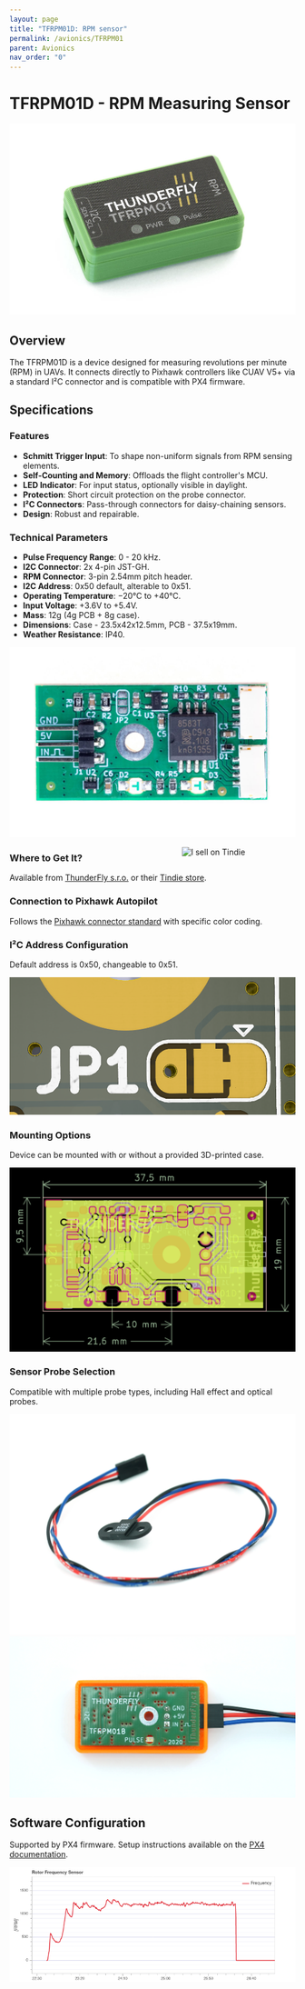 ```yaml
---
layout: page
title: "TFRPM01D: RPM sensor"
permalink: /avionics/TFRPM01
parent: Avionics
nav_order: "0"
---
```


# TFRPM01D - RPM Measuring Sensor

<p align="center">
  <img src="/avionics/TFRPM01/TFRPM01D.jpg" />
</p>

## Overview
The TFRPM01D is a device designed for measuring revolutions per minute (RPM) in UAVs. It connects directly to Pixhawk controllers like CUAV V5+ via a standard I²C connector and is compatible with PX4 firmware.

## Specifications

### Features
- **Schmitt Trigger Input**: To shape non-uniform signals from RPM sensing elements.
- **Self-Counting and Memory**: Offloads the flight controller's MCU.
- **LED Indicator**: For input status, optionally visible in daylight.
- **Protection**: Short circuit protection on the probe connector.
- **I²C Connectors**: Pass-through connectors for daisy-chaining sensors.
- **Design**: Robust and repairable.

### Technical Parameters
- **Pulse Frequency Range**: 0 - 20 kHz.
- **I2C Connector**: 2x 4-pin JST-GH.
- **RPM Connector**: 3-pin 2.54mm pitch header.
- **I2C Address**: 0x50 default, alterable to 0x51.
- **Operating Temperature**: −20°C to +40°C.
- **Input Voltage**: +3.6V to +5.4V.
- **Mass**: 12g (4g PCB + 8g case).
- **Dimensions**: Case - 23.5x42x12.5mm, PCB - 37.5x19mm.
- **Weather Resistance**: IP40.

<p align="center">
  <img src="/avionics/TFRPM01/TFRPM01D_pcb_bot.jpg" />
</p>


<a href="https://www.tindie.com/products/thunderfly/tfrpm01-drone-rpm-tachometer-sensor/"><img src="https://d2ss6ovg47m0r5.cloudfront.net/badges/tindie-mediums.png" alt="I sell on Tindie" width="200" align="right"></a>
### Where to Get It?

Available from [ThunderFly s.r.o.](https://www.thunderfly.cz/) or their [Tindie store](https://www.tindie.com/products/thunderfly/tfrpm01-drone-rpm-tachometer-sensor/).

### Connection to Pixhawk Autopilot
Follows the [Pixhawk connector standard](https://github.com/pixhawk/Pixhawk-Standards/blob/master/DS-009%20Pixhawk%20Connector%20Standard.pdf) with specific color coding.

### I²C Address Configuration
Default address is 0x50, changeable to 0x51.

![The default 0x50 address setup](/avionics/TFRPM01/JP1_address_0x50_config.png)

### Mounting Options
Device can be mounted with or without a provided 3D-printed case.

![TFRPM01 PCB dimensions](avionics/TFRPM01/TFRPM01_PCB_dimensions.png)

### Sensor Probe Selection
Compatible with multiple probe types, including Hall effect and optical probes.

![TFRPM01B hall effect magnetic sensor](/avionics/TFRPM01/TFRPM01B_hall_sensor.jpg)
![TFRPM01B hall effect magnetic sensor connection](/avionics/TFRPM01/TFRPM01B_hall_connection.jpg)

## Software Configuration
Supported by PX4 firmware. Setup instructions available on the [PX4 documentation](https://docs.px4.io/main/en/sensor/thunderfly_tachometer.html#software-setup).

![TFRPM01 measuring rotor RPM during the flight](/avionics/TFRPM01/rpm_graph.png)
